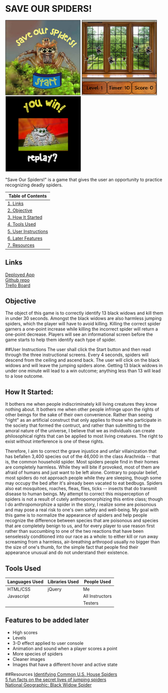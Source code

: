 # SAVE OUR SPIDERS!

<img src="images/title-screen.png" height="240">
<img src="images/game-screen.png" height="240">
<img src="images/win-screen.png" height="240">

"Save Our Spiders!" is a game that gives the user an opportunity to practice recognizing deadly spiders.

|Table of Contents|
|-----------------|
|[1. Links](#links)|
|[2. Objective](#objective)|
|[3. How It Started](#started)|
|[4. Tools Used](#tools)|
|[5. User Instructions](#user)|
|[6. Later Features](#features)|
|[7. Resources](#resources)|

## <a name="links">Links</a>

[Deployed App](https://winniecluk.github.io/project1/)  
[Github repo](https://github.com/winniecluk/project1)  
[Trello Board](https://trello.com/b/Ic0Emz8c/save-our-spiders)

## <a name="objective">Objective</a>

The object of this game is to correctly identify 13 black widows and kill them in under 30 seconds. Amongst the black widows are also harmless jumping spiders, which the player will have to avoid killing. Killing the correct spider garners a one-point increase while killing the incorrect spider will return a one-point decrease. Players will see an informational screen before the game starts to help them identify each type of spider.

##<a name="user">User Instructions</a>
The user shall click the Start button and then read through the three instructional screens. Every 4 seconds, spiders will descend from the ceiling and ascend back. The user will click on the black widows and will leave the jumping spiders alone. Getting 13 black widows in under one minute will lead to a win outcome; anything less than 13 will lead to a lose outcome.


## <a name="started">How It Started:</a>
It bothers me when people indiscriminately kill living creatures they know nothing about. It bothers me when other people infringe upon the rights of other beings for the sake of their own convenience. Rather than seeing "right" as an artificial construct that only applies to those who participate in the society that formed the contruct, and rather than submitting to the amoral nature of the universe, I believe that we as individuals can create philosophical rights that can be applied to most living creatures. The right to exist without interference is one of these rights.

Therefore, I aim to correct the grave injustice and unfair villainization that has befallen 3,400 species out of the 46,000 in the class Arachnida -- that is, the common household spider. Most spiders people find in their homes are completely harmless. While they will bite if provoked, most of them are afraid of humans and just want to be left alone. Contrary to popular belief, most spiders do not approach people while they are sleeping, though some may occupy the bed after it's already been vacated to eat bedbugs. Spiders also eat mosquitoes, roaches, fleas, flies, ticks -- insects that do transmit disease to human beings. My attempt to correct this misperception of spiders is not a result of cutely anthropomorphizing this entire class; though I do anthropomorphize a spider in the story, I realize some are poisonous and may pose a real risk to one's own safety and well-being. My goal with this game is to normalize the appearance of spiders and help people recognize the difference between species that are poisonous and species that are completely benign to us, and for every player to use reason first rather than succumbing to one of the two reactions that have been senselessly conditioned into our race as a whole: to either kill or run away screaming from a harmless, air-breathing arthropod usually no bigger than the size of one's thumb, for the simple fact that people find their appearance unusual and do not understand their existence. 

## <a name="tools">Tools Used</a>
|Languages Used|Libraries Used|People Used|
|--------------|--------------|-----------|
|HTML/CSS|jQuery|Me|
|Javascript||All Instructors|
|||Testers|

## <a name="features">Features to be added later</a>
- High scores
- Levels
- 3-D effect applied to user console
- Animation and sound when a player scores a point
- More species of spiders
- Cleaner images
- Images that have a different hover and active state

##<a name="resources">Resources</a>
[Identifying Common U.S. House Spiders](visual.ly/harmless-or-deadly-how-identify-common-house-spiders)  
[5 fun facts on the secret lives of jumping spiders](https://oddorganisms.com/2014/05/13/5-fun-facts-on-the-secret-lives-of-jumping-spiders/)  
[National Geographic: Black Widow Spider](http://animals.nationalgeographic.com/animals/bugs/black-widow-spider/)

